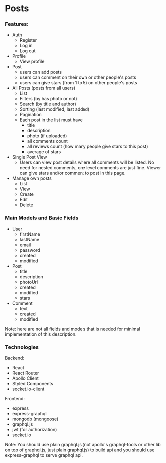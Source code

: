 # Posts

### Features:

* Auth
  - Register
  - Log in
  - Log out
* Profile
  - View profile
* Post
  - users can add posts
  - users can comment on their own or other people's posts
  - users can give stars (from 1 to 5) on other people's posts
* All Posts (posts from all users)
  - List
  - Filters (by has photo or not)
  - Search (by title and author)
  - Sorting (last modified, last added)
  - Pagination
  - Each post in the list must have:
    * title
    * description
    * photo (if uploaded)
    * all comments count
    * all reviews count (how many people give stars to this post)
    * average of stars
* Single Post View
  - Users can view post details where all comments will be listed. No need for nested comments, one level comments are just fine. Viewer can give stars and/or comment to post in this page.
* Manage own posts
  - List
  - View
  - Create
  - Edit
  - Delete

### Main Models and Basic Fields

* User
  - firstName
  - lastName
  - email
  - password
  - created
  - modified
* Post
  - title
  - description
  - photoUrl
  - created
  - modified
  - stars
* Comment
  - text
  - created
  - modified

Note: here are not all fields and models that is needed for minimal implementation of this description.

### Technologies

Backend:
* React
* React Router
* Apollo Client
* Styled Components
* socket.io-client

Frontend:
* express
* express-graphql
* mongodb (mongoose)
* graphql.js
* jwt (for authorization)
* socket.io

Note: You should use plain graphql.js (not apollo's graphql-tools or other lib on top of graphql.js, just plain graphql.js) to build api and you should use express-graphql to serve graphql api.